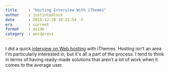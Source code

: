 ```yaml
---
title     : "Hosting Interview With iThemes"
author    : justintadlock
date      : 2018-12-18 10:21:54 -5
era       : current
format    : aside
category  : wordpress
---
```


I did a quick [interview on Web hosting](https://ithemes.com/2018/12/17/hosting-insights-justin-tadlock/) with iThemes.  Hosting isn't an area I'm particularly interested in, but it's all a part of the process.  I tend to think in terms of having ready-made solutions that aren't a lot of work when it comes to the average user.
